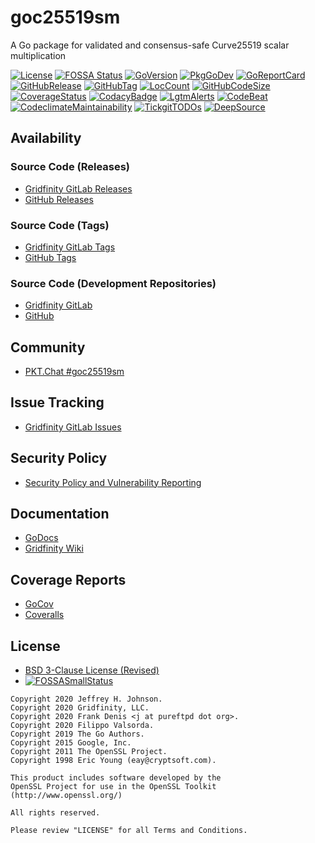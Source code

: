 # goc25519sm

A Go package for validated and consensus-safe Curve25519 scalar multiplication

[![License](https://img.shields.io/badge/License-BSD%203--Clause-blue.svg)](https://github.com/johnsonjh/goc25519sm/blob/master/LICENSE)
[![FOSSA Status](https://app.fossa.com/api/projects/git%2Bgithub.com%2Fjohnsonjh%2Fgoc25519sm.svg?type=shield)](https://app.fossa.com/reports/64562da2-2df4-4566-8120-2200ca634465)
[![GoVersion](https://img.shields.io/github/go-mod/go-version/johnsonjh/goc25519sm.svg)](https://github.com/johnsonjh/goc25519sm/blob/master/go.mod)
[![PkgGoDev](https://pkg.go.dev/badge/github.com/johnsonjh/goc25519sm)](https://pkg.go.dev/github.com/johnsonjh/goc25519sm)
[![GoReportCard](https://goreportcard.com/badge/github.com/johnsonjh/goc25519sm)](https://goreportcard.com/report/github.com/johnsonjh/goc25519sm)
[![GitHubRelease](https://img.shields.io/github/release/johnsonjh/goc25519sm.svg)](https://github.com/johnsonjh/goc25519sm/releases/)
[![GitHubTag](https://img.shields.io/github/tag/johnsonjh/goc25519sm.svg)](https://github.com/johnsonjh/goc25519sm/tags/)
[![LocCount](https://img.shields.io/tokei/lines/github/johnsonjh/goc25519sm.svg)](https://github.com/XAMPPRocky/tokei)
[![GitHubCodeSize](https://img.shields.io/github/languages/code-size/johnsonjh/goc25519sm.svg)](https://github.com/johnsonjh/goc25519sm)
[![CoverageStatus](https://coveralls.io/repos/github/johnsonjh/goc25519sm/badge.svg?branch=master)](https://coveralls.io/github/johnsonjh/goc25519sm?branch=master)
[![CodacyBadge](https://api.codacy.com/project/badge/Grade/1554a9e30cff45aa80635c1e00dafa9e)](https://app.codacy.com/gh/johnsonjh/goc25519sm?utm_source=github.com&utm_medium=referral&utm_content=johnsonjh/goc25519sm&utm_campaign=Badge_Grade)
[![LgtmAlerts](https://img.shields.io/lgtm/alerts/g/johnsonjh/goc25519sm.svg?logo=lgtm&logoWidth=18)](https://lgtm.com/projects/g/johnsonjh/goc25519sm/alerts/)
[![CodeBeat](https://codebeat.co/badges/95866deb-d1d0-4fe9-a6ac-807f8442c400)](https://codebeat.co/projects/github-com-johnsonjh-goc25519sm-master)
[![CodeclimateMaintainability](https://api.codeclimate.com/v1/badges/bbc4379b8c69ca2693e6/maintainability)](https://codeclimate.com/github/johnsonjh/goc25519sm/maintainability)
[![TickgitTODOs](https://img.shields.io/endpoint?url=https://api.tickgit.com/badge?repo=github.com/johnsonjh/goc25519sm)](https://www.tickgit.com/browse?repo=github.com/johnsonjh/goc25519sm)
[![DeepSource](https://deepsource.io/gh/johnsonjh/goc25519sm.svg/?label=active+issues)](https://deepsource.io/gh/johnsonjh/goc25519sm/?ref=repository-badge)

## Availability

### Source Code (Releases)

* [Gridfinity GitLab Releases](https://gitlab.gridfinity.com/jeff/goc25519sm/-/releases/)
* [GitHub Releases](https://github.com/johnsonjh/goc25519sm/releases/)

### Source Code (Tags)

* [Gridfinity GitLab Tags](https://gitlab.gridfinity.com/jeff/goc25519sm/-/tags/)
* [GitHub Tags](https://github.com/johnsonjh/goc25519sm/tags/)

### Source Code (Development Repositories)

* [Gridfinity GitLab](https://gitlab.gridfinity.com/jeff/goc25519sm)
* [GitHub](https://github.com/johnsonjh/goc25519sm)

## Community

* [PKT.Chat #goc25519sm](https://pkt.chat/pkt/channels/goc25519sm)

## Issue Tracking

* [Gridfinity GitLab Issues](https://gitlab.gridfinity.com/jeff/goc25519sm/-/issues)

## Security Policy

* [Security Policy and Vulnerability Reporting](https://github.com/johnsonjh/goc25519sm/blob/master/SECURITY.md)

## Documentation

* [GoDocs](https://pkg.go.dev/github.com/johnsonjh/goc25519sm)
* [Gridfinity Wiki](https://wiki.gridfinity.com/wiki?name=goc25519sm)

## Coverage Reports

* [GoCov](https://pktdist.gridfinity.com/coverage/goc25519sm/)
* [Coveralls](https://coveralls.io/github/johnsonjh/goc25519sm)

## License

* [BSD 3-Clause License (Revised)](https://tldrlegal.com/license/bsd-3-clause-license-(revised))
* [![FOSSASmallStatus](https://app.fossa.com/api/projects/git%2Bgithub.com%2Fjohnsonjh%2Fgoc25519sm.svg?type=large)](https://app.fossa.com/reports/64562da2-2df4-4566-8120-2200ca634465)

```text
Copyright 2020 Jeffrey H. Johnson.
Copyright 2020 Gridfinity, LLC.
Copyright 2020 Frank Denis <j at pureftpd dot org>.
Copyright 2020 Filippo Valsorda.
Copyright 2019 The Go Authors.
Copyright 2015 Google, Inc.
Copyright 2011 The OpenSSL Project.
Copyright 1998 Eric Young (eay@cryptsoft.com).

This product includes software developed by the
OpenSSL Project for use in the OpenSSL Toolkit
(http://www.openssl.org/)

All rights reserved.

Please review "LICENSE" for all Terms and Conditions.
```
